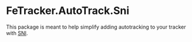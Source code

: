 # FeTracker.AutoTrack.Sni

This package is meant to help simplify adding autotracking to your tracker with [SNI](https://github.com/alttpo/sni).